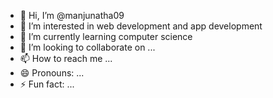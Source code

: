- 👋 Hi, I’m @manjunatha09
- 👀 I’m interested in web development and app development 
- 🌱 I’m currently learning computer science 
- 💞️ I’m looking to collaborate on ...
- 📫 How to reach me ...
- 😄 Pronouns: ...
- ⚡ Fun fact: ...

<!---
manjunatha09/manjunatha09 is a ✨ special ✨ repository because its `README.md` (this file) appears on your GitHub profile.
You can click the Preview link to take a look at your changes.
--->
